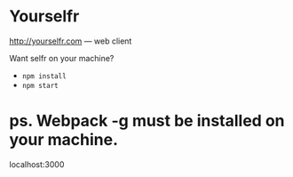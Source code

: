 # Yourselfr
http://yourselfr.com — web client


Want selfr on your machine?
* `npm install`
* `npm start`

# ps. Webpack -g must be installed on your machine.

localhost:3000
